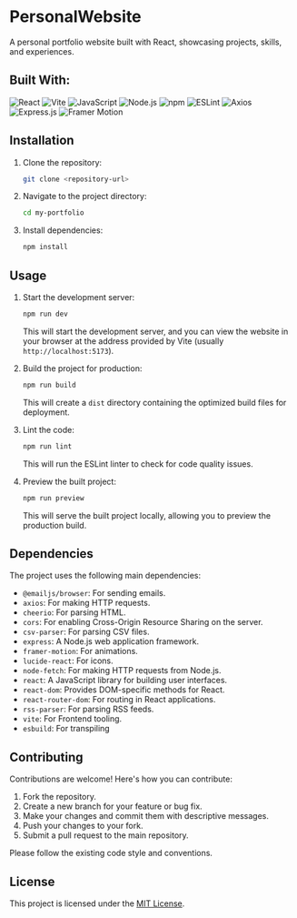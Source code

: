 # PersonalWebsite

A personal portfolio website built with React, showcasing projects, skills, and experiences.

## Built With:

![React](https://img.shields.io/badge/React-20232A?style=for-the-badge&logo=react&logoWidth=60) ![Vite](https://img.shields.io/badge/Vite-646CFF?style=for-the-badge&logo=vite&logoColor=white&logoWidth=60) ![JavaScript](https://img.shields.io/badge/JavaScript-F7DF1E?style=for-the-badge&logo=javascript&logoColor=black&logoWidth=60) ![Node.js](https://img.shields.io/badge/Node.js-339933?style=for-the-badge&logo=node.js&logoWidth=60) ![npm](https://img.shields.io/badge/npm-CB3837?style=for-the-badge&logo=npm&logoColor=white&logoWidth=60) ![ESLint](https://img.shields.io/badge/ESLint-4A154B?style=for-the-badge&logo=eslint&logoColor=white&logoWidth=60) ![Axios](https://img.shields.io/badge/Axios-5A29E4?style=for-the-badge&logo=axios&logoColor=white&logoWidth=60) ![Express.js](https://img.shields.io/badge/Express.js-000000?style=for-the-badge&logo=express&logoColor=white&logoWidth=60) ![Framer Motion](https://img.shields.io/badge/Framer_Motion-0055FF?style=for-the-badge&logo=framer&logoColor=white&logoWidth=60)

## Installation

1.  Clone the repository:

    ```bash
    git clone <repository-url>
    ```

2.  Navigate to the project directory:

    ```bash
    cd my-portfolio
    ```

3.  Install dependencies:

    ```bash
    npm install
    ```

## Usage

1.  Start the development server:

    ```bash
    npm run dev
    ```

    This will start the development server, and you can view the website in your browser at the address provided by Vite (usually `http://localhost:5173`).

2.  Build the project for production:

    ```bash
    npm run build
    ```

    This will create a `dist` directory containing the optimized build files for deployment.

3.  Lint the code:

    ```bash
    npm run lint
    ```

    This will run the ESLint linter to check for code quality issues.

4.  Preview the built project:

    ```bash
    npm run preview
    ```
    This will serve the built project locally, allowing you to preview the production build.

## Dependencies

The project uses the following main dependencies:

*   `@emailjs/browser`: For sending emails.
*   `axios`: For making HTTP requests.
*   `cheerio`: For parsing HTML.
*   `cors`: For enabling Cross-Origin Resource Sharing on the server.
*   `csv-parser`: For parsing CSV files.
*   `express`: A Node.js web application framework.
*   `framer-motion`: For animations.
*   `lucide-react`: For icons.
*   `node-fetch`: For making HTTP requests from Node.js.
*   `react`: A JavaScript library for building user interfaces.
*   `react-dom`: Provides DOM-specific methods for React.
*   `react-router-dom`: For routing in React applications.
*   `rss-parser`: For parsing RSS feeds.
*   `vite`: For Frontend tooling.
*   `esbuild`: For transpiling

## Contributing

Contributions are welcome! Here's how you can contribute:

1.  Fork the repository.
2.  Create a new branch for your feature or bug fix.
3.  Make your changes and commit them with descriptive messages.
4.  Push your changes to your fork.
5.  Submit a pull request to the main repository.

Please follow the existing code style and conventions.

## License

This project is licensed under the [MIT License](LICENSE).